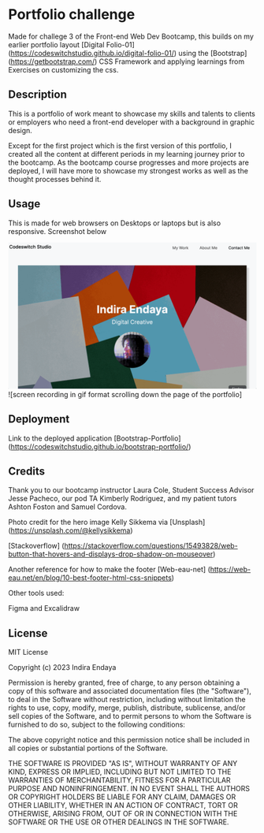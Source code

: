 # Portfolio challenge 

Made for challege 3 of the Front-end Web Dev Bootcamp, this builds on my earlier portfolio layout [Digital Folio-01] (https://codeswitchstudio.github.io/digital-folio-01/) using the [Bootstrap] (https://getbootstrap.com/) CSS Framework and applying learnings from Exercises on customizing the css.


## Description

This is a portfolio of work meant to showcase my skills and talents to clients or employers who need a front-end developer with a background in graphic design.

Except for the first project which is the first version of this portfolio, I created all the content at different periods in my learning journey prior to the bootcamp. As the bootcamp course progresses and more projects are deployed, I will have more to showcase my strongest works as well as the thought processes behind it. 



## Usage

This is made for web browsers on Desktops or laptops but is also responsive.
Screenshot below

![Screenshot of my Portfolio Site](./images/screen-recording.gif)
![screen recording in gif format scrolling down the page of the portfolio]


## Deployment
Link to the deployed application
[Bootstrap-Portfolio] (https://codeswitchstudio.github.io/bootstrap-portfolio/)



## Credits

Thank you to our bootcamp instructor Laura Cole, Student Success Advisor Jesse Pacheco, our pod TA Kimberly Rodriguez, and my patient tutors Ashton Foston and Samuel Cordova.

Photo credit for the hero image Kelly Sikkema via [Unsplash] (https://unsplash.com/@kellysikkema)

[Stackoverflow]
(https://stackoverflow.com/questions/15493828/web-button-that-hovers-and-displays-drop-shadow-on-mouseover)

Another reference for how to make the footer [Web-eau-net] (https://web-eau.net/en/blog/10-best-footer-html-css-snippets)

Other tools used:

Figma and Excalidraw


## License

MIT License

Copyright (c) 2023 Indira Endaya

Permission is hereby granted, free of charge, to any person obtaining a copy
of this software and associated documentation files (the "Software"), to deal
in the Software without restriction, including without limitation the rights
to use, copy, modify, merge, publish, distribute, sublicense, and/or sell
copies of the Software, and to permit persons to whom the Software is
furnished to do so, subject to the following conditions:

The above copyright notice and this permission notice shall be included in all
copies or substantial portions of the Software.

THE SOFTWARE IS PROVIDED "AS IS", WITHOUT WARRANTY OF ANY KIND, EXPRESS OR
IMPLIED, INCLUDING BUT NOT LIMITED TO THE WARRANTIES OF MERCHANTABILITY,
FITNESS FOR A PARTICULAR PURPOSE AND NONINFRINGEMENT. IN NO EVENT SHALL THE
AUTHORS OR COPYRIGHT HOLDERS BE LIABLE FOR ANY CLAIM, DAMAGES OR OTHER
LIABILITY, WHETHER IN AN ACTION OF CONTRACT, TORT OR OTHERWISE, ARISING FROM,
OUT OF OR IN CONNECTION WITH THE SOFTWARE OR THE USE OR OTHER DEALINGS IN THE
SOFTWARE.
